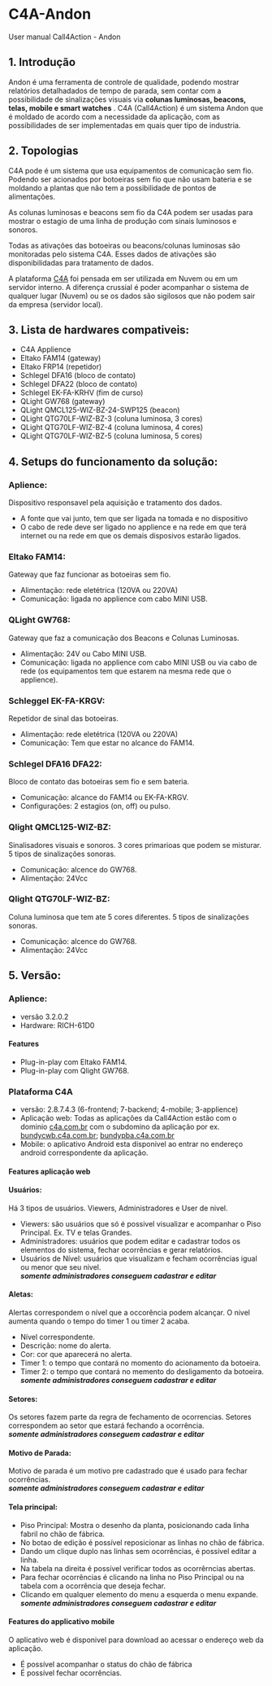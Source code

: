 # C4A-Andon
User manual Call4Action - Andon

## 1. Introdução

 Andon é uma ferramenta de controle de qualidade, podendo mostrar relatórios detalhadados de tempo de parada, sem contar com a possibilidade de sinalizações visuais via **colunas luminosas, beacons, telas, mobile e smart watches** . C4A (Call4Action) é um sistema Andon que é moldado de acordo com a necessidade da aplicação, com as possibilidades de ser implementadas em quais quer tipo de industria.
 
## 2. Topologias

C4A pode é um sistema que usa equipamentos de comunicação sem fio. Podendo ser acionados por botoeiras sem fio que não usam bateria e se moldando a plantas que não tem a possibilidade de pontos de alimentações.  

As colunas luminosas e beacons sem fio da C4A podem ser usadas para mostrar o estagio de uma linha de produção com sinais luminosos e sonoros. 

Todas as ativações das botoeiras ou beacons/colunas luminosas são monitoradas pelo sistema C4A. Esses dados de ativações são disponibilidadas para tratamento de dados.

A plataforma [C4A](https://c4a.com.br/) foi pensada em ser utilizada em Nuvem ou em um servidor interno. A diferença crussial é poder acompanhar o sistema de qualquer lugar (Nuvem) ou se os dados são sigilosos que não podem sair da empresa (servidor local).

## 3. Lista de hardwares compativeis:
- C4A Applience 
- Eltako FAM14 (gateway)
- Eltako FRP14 (repetidor)
- Schlegel DFA16 (bloco de contato)
- Schlegel DFA22 (bloco de contato)
- Schlegel EK-FA-KRHV (fim de curso)
- QLight GW768 (gateway)
- QLight QMCL125-WIZ-BZ-24-SWP125 (beacon)
- QLight QTG70LF-WIZ-BZ-3 (coluna luminosa, 3 cores)
- QLight QTG70LF-WIZ-BZ-4 (coluna luminosa, 4 cores)
- QLight QTG70LF-WIZ-BZ-5 (coluna luminosa, 5 cores)

## 4. Setups do funcionamento da solução:
### Aplience:
Dispositivo responsavel pela aquisição e tratamento dos dados.
- A fonte que vai junto, tem que ser ligada na tomada e no dispositivo
- O cabo de rede deve ser ligado no applience e na rede em que terá internet ou na rede em que os demais disposivos estarão ligados.

### Eltako FAM14:
Gateway que faz funcionar as botoeiras sem fio.
- Alimentação: rede eletétrica (120VA ou 220VA)
- Comunicação: ligada no applience com cabo MINI USB.

### QLight GW768:
Gateway que faz a comunicação dos Beacons e Colunas Luminosas.
- Alimentação: 24V ou Cabo MINI USB.
- Comunicação: ligada no applience com cabo MINI USB ou via cabo de rede (os equipamentos tem que estarem na mesma rede que o applience).

### Schleggel EK-FA-KRGV:
Repetidor de sinal das botoeiras.
- Alimentação: rede eletétrica (120VA ou 220VA)
- Comunicação: Tem que estar no alcance do FAM14.

### Schlegel DFA16 DFA22:
Bloco de contato das botoeiras sem fio e sem bateria.
- Comunicação: alcance do FAM14 ou EK-FA-KRGV.
- Configurações: 2 estagios (on, off) ou pulso.

### Qlight QMCL125-WIZ-BZ:
Sinalisadores visuais e sonoros. 3 cores primarioas que podem se misturar. 5 tipos de sinalizações sonoras.
- Comunicação: alcence do GW768.
- Alimentação: 24Vcc

### Qlight  QTG70LF-WIZ-BZ:
Coluna luminosa que tem ate 5 cores diferentes. 5 tipos de sinalizações sonoras.
- Comunicação: alcence do GW768.
- Alimentação: 24Vcc

## 5. Versão:
### Aplience:
- versão 3.2.0.2
- Hardware: RICH-61D0

#### Features
- Plug-in-play com Eltako FAM14.
- Plug-in-play com Qlight GW768.

### Plataforma C4A
- versão: 2.8.7.4.3 (6-frontend; 7-backend; 4-mobile; 3-applience)
- Aplicação web: Todas as aplicações da Call4Action estão com o dominio [c4a.com.br](https://c4a.com.br/) com o subdomino da aplicação por ex. [bundycwb.c4a.com.br](https://bundycwb.c4a.com.br); [bundypba.c4a.com.br](https://bundypba.c4a.com.br)
- Mobile: o aplicativo Android esta disponivel ao entrar no endereço android correspondente da aplicação.

#### Features aplicação web
#### Usuários:
Há 3 tipos de usuários. Viewers, Administradores e User de nivel.
- Viewers: são usuários que só é possivel visualizar e acompanhar o Piso Principal. Ex. TV e telas Grandes.
- Administradores: usuários que podem editar e cadastrar todos os elementos do sistema, fechar ocorrências e gerar relatórios.
- Usuários de Nível: usuários que visualizam e fecham ocorrências igual ou menor que seu nivel.  
*****somente administradores conseguem cadastrar e editar*****

#### Aletas:
Alertas correspondem o nível que a occorência podem alcançar. O nivel aumenta quando o tempo do timer 1 ou timer 2 acaba.
- Nível correspondente.
- Descrição: nome do alerta.
- Cor: cor que aparecerá no alerta.
- Timer 1: o tempo que contará no momento do acionamento da botoeira.
- Timer 2: o tempo que contará no memento do desligamento da botoeira.  
*****somente administradores conseguem cadastrar e editar*****

#### Setores:
Os setores fazem parte da regra de fechamento de ocorrencias. Setores correspondem ao setor que estará fechando a ocorrência.  
*****somente administradores conseguem cadastrar e editar*****

#### Motivo de Parada:
Motivo de parada é um motivo pre cadastrado que é usado para fechar ocorrências.  
*****somente administradores conseguem cadastrar e editar*****

#### Tela principal: 
- Piso Principal: Mostra o desenho da planta, posicionando cada linha fabril no chão de fábrica. 
- No botao de edição é possível reposicionar as linhas no chão de fábrica.
- Dando um clique duplo nas linhas sem ocorrências, é possivel editar a linha.
- Na tabela na direita é possível verificar todos as ocorrêrncias abertas.
- Para fechar ocorrências é clicando na linha no Piso Principal ou na tabela com a ocorrência que deseja fechar.
- Clicando em qualquer elemento do menu a esquerda  o menu expande.  
*****somente administradores conseguem cadastrar e editar*****

#### Features do applicativo mobile
O aplicativo web é disponivel para download ao acessar o endereço web da aplicação.
- É possível acompanhar o status do chão de fábrica
- É possível fechar ocorrências.
